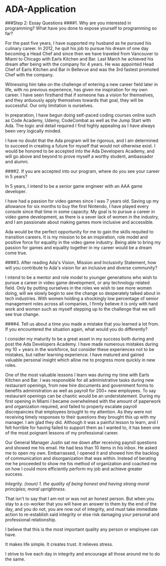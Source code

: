 # ADA-Application

###Step 2: Essay Questions
####1. Why are you interested in programming? What have you done to expose yourself to programming so far?

For the past five years, I have supported my husband as he pursued his culinary career. In 2012, he quit his job to pursue his dream of one day becoming a Head Chef and since then we have traveled from Vancouver to Miami to Chicago with Earls Kitchen and Bar. Last March he achieved his dream after being with the company for 4 years. He was appointed Head Chef of Earls Kitchen and Bar in Bellevue and was the 3rd fastest promoted Chef with the company.

Witnessing him take on the challenge of entering a new career field later in life, with no previous experience, has given me inspiration for my own career. I have seen firsthand that if someone has a vision for themselves, and they arduously apply themselves towards that goal, they will be successful. Our only limitation is ourselves.

In preparation, I have begun doing self-paced coding courses online such as Code Academy, Udemy, CodeCombat as well as the Jump Start with Ada. The logic and detail required I find highly appealing as I have always been very logically minded.

I have no doubt that the Ada program will be rigorous, and I am determined to succeed in creating a future for myself that would not otherwise exist. I would be honored to be accepted into the Ada Developers Academy, and will go above and beyond to prove myself a worthy student, ambassador and alumni.

####2. If you are accepted into our program, where do you see your career in 5 years?

In 5 years, I intend to be a senior game engineer with an AAA game developer.

I have had a passion for video games since I was 7 years old. Saving up my allowance for six months to buy the first Nintendo, I have played every console since that time in some capacity. My goal is to pursue a career in video game development, as there is a sever lack of women in the industry, and I am passionate about making games more inclusive and accessible.

Ada would be the perfect opportunity for me to gain the skills requited to transition careers. It is my mission to be an inspiration, role model and positive force for equality in the video game industry. Being able to bring my passion for games and equality together in my career would be a dream come true.


####3. After reading Ada's Vision, Mission and Inclusivity Statement, how will you contribute to Ada's vision for an inclusive and diverse community?

I intend to be a mentor and role model to younger generations who wish to pursue a career in video game development, or any technology related field. Only by putting ourselves in the roles we wish to see more women doing, will we slowly begin to see the change so desperately talked about in tech industries. With women holding a shockingly low percentage of senior management roles across all companies, I firmly believe it is only with hard work and women such as myself stepping up to the challenge  that we will see true change.

####4. Tell us about a time you made a mistake that you learned a lot from. If you encountered the situation again, what would you do differently?

I consider my maturity to be a great asset in my success both during and post the Ada Developers Academy. I have made numerous mistakes during my 10 + years in the workforce, but consider these experiences not to be mistakes, but rather learning experience. I have matured and gained valuable personal insight which allow me to progress more quickly in new roles.

One of the most valuable lessons I learn was during my time with Earls Kitchen and Bar. I was responsible for all administrative tasks during new restaurant openings, from new hire documents and government forms to benefits administration as well as payroll for 200+ new employees. To say restaurant openings can be chaotic would be an understatement. During my first opening in Miami I became overwhelmed with the amount of paperwork and organization required, and failed to properly escalate payroll discrepancies that employees brought to my attention. As they were not receiving timely responses to their questions they brought this up with my manager. I am glad they did. Although it was a painful lesson to learn, and I felt horrible for having failed to support them as I wanted to, it has been one of the most poignant lessons of my professional career.

Our General Manager Justin sat me down after receiving payroll questions and showed me his email. He had less than 10 items in his inbox. He asked me to open my own. Embarrassed, I opened it and showed him the backlog of communication and disorganization that was within. Instead of berating me he proceeded to show me his method of organization and coached me on how I could more efficiently perform my job and achieve greater success.

_Integrity. (noun) 1. the quality of being honest and having strong moral principles; moral uprightness._

That isn't to say that I am not or was not an honest person. But when you stay to a co-worker that you will have an answer to them by the end of the day, and you do not, you are now out of integrity, and must take immediate action to re-establish said integrity or else risk damaging your personal and professional relationship.

I believe that this is the most important quality any person or employee can have.

It makes life simple. It creates trust. It relieves stress.

I strive to live each day in integrity and encourage all those around me to do the same.

